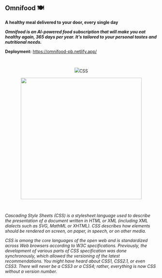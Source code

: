 ## Omnifood 🍽️

**A healthy meal delivered to your door, every single day**

**_Omnifood is an AI-powered food subscription that will make you eat healthy again, 365 days per year. It's tailored to your personal tastes and nutritional needs._**

**Deployment:** https://omnifood-pb.netlify.app/

<br>

<p align="center">
  <img src="img/hero-min.jpg width=450>
</p>

<br>

<hr>

### CSS

<br>

<p align="center">
  <img src="https://www.tutorialrepublic.com/lib/images/css-illustration.png" width=400 >
</p>

<br>

_Cascading Style Sheets (CSS) is a stylesheet language used to describe the presentation of a document written in HTML or XML (including XML dialects such as SVG, MathML or XHTML). CSS describes how elements should be rendered on screen, on paper, in speech, or on other media._

_CSS is among the core languages of the open web and is standardized across Web browsers according to W3C specifications. Previously, the development of various parts of CSS specification was done synchronously, which allowed the versioning of the latest recommendations. You might have heard about CSS1, CSS2.1, or even CSS3. There will never be a CSS3 or a CSS4; rather, everything is now CSS without a version number._

<br>

